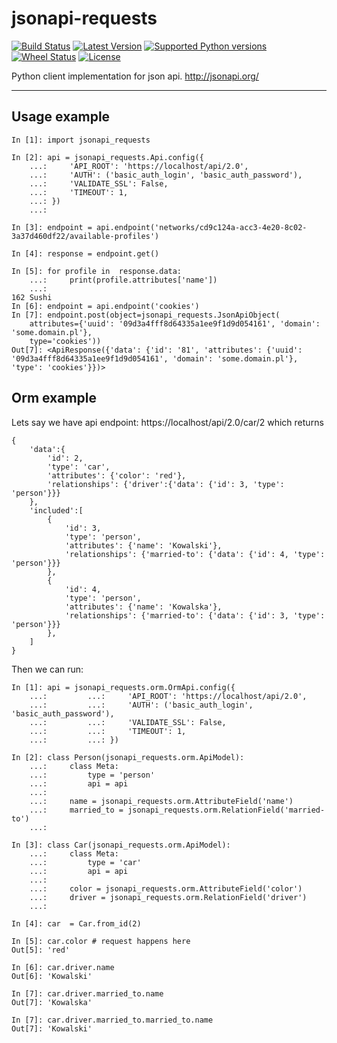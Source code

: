 # jsonapi-requests

[![Build Status](https://travis-ci.org/socialwifi/jsonapi-requests.svg?branch=master)](https://travis-ci.org/socialwifi/jsonapi-requests)
[![Latest Version](https://img.shields.io/pypi/v/jsonapi-requests.svg)](https://github.com/socialwifi/jsonapi-requests/blob/master/CHANGELOG.md)
[![Supported Python versions](https://img.shields.io/pypi/pyversions/jsonapi-requests.svg)](https://pypi.python.org/pypi/jsonapi-requests/)
[![Wheel Status](https://img.shields.io/pypi/wheel/jsonapi-requests.svg)](https://pypi.python.org/pypi/jsonapi-requests/)
[![License](https://img.shields.io/pypi/l/jsonapi-requests.svg)](https://github.com/socialwifi/jsonapi-requests/blob/master/LICENSE)

Python client implementation for json api. http://jsonapi.org/

----
## Usage example

    In [1]: import jsonapi_requests

    In [2]: api = jsonapi_requests.Api.config({
        ...:     'API_ROOT': 'https://localhost/api/2.0',
        ...:     'AUTH': ('basic_auth_login', 'basic_auth_password'),
        ...:     'VALIDATE_SSL': False,
        ...:     'TIMEOUT': 1,
        ...: })
        ...:

    In [3]: endpoint = api.endpoint('networks/cd9c124a-acc3-4e20-8c02-3a37d460df22/available-profiles')

    In [4]: response = endpoint.get()

    In [5]: for profile in  response.data:
        ...:     print(profile.attributes['name'])
        ...:
    162 Sushi
    In [6]: endpoint = api.endpoint('cookies')
    In [7]: endpoint.post(object=jsonapi_requests.JsonApiObject(
        attributes={'uuid': '09d3a4fff8d64335a1ee9f1d9d054161', 'domain': 'some.domain.pl'},
        type='cookies'))
    Out[7]: <ApiResponse({'data': {'id': '81', 'attributes': {'uuid': '09d3a4fff8d64335a1ee9f1d9d054161', 'domain': 'some.domain.pl'}, 'type': 'cookies'}})>

## Orm example

Lets say we have api endpoint: https://localhost/api/2.0/car/2
which returns

    {
        'data':{
            'id': 2,
            'type': 'car',
            'attributes': {'color': 'red'},
            'relationships': {'driver':{'data': {'id': 3, 'type': 'person'}}}
        },
        'included':[
            {
                'id': 3,
                'type': 'person',
                'attributes': {'name': 'Kowalski'},
                'relationships': {'married-to': {'data': {'id': 4, 'type': 'person'}}}
            },
            {
                'id': 4,
                'type': 'person',
                'attributes': {'name': 'Kowalska'},
                'relationships': {'married-to': {'data': {'id': 3, 'type': 'person'}}}
            },
        ]
    }

Then we can run:

    In [1]: api = jsonapi_requests.orm.OrmApi.config({
        ...:         ...:     'API_ROOT': 'https://localhost/api/2.0',
        ...:         ...:     'AUTH': ('basic_auth_login', 'basic_auth_password'),
        ...:         ...:     'VALIDATE_SSL': False,
        ...:         ...:     'TIMEOUT': 1,
        ...:         ...: })

    In [2]: class Person(jsonapi_requests.orm.ApiModel):
        ...:     class Meta:
        ...:         type = 'person'
        ...:         api = api
        ...:
        ...:     name = jsonapi_requests.orm.AttributeField('name')
        ...:     married_to = jsonapi_requests.orm.RelationField('married-to')
        ...:

    In [3]: class Car(jsonapi_requests.orm.ApiModel):
        ...:     class Meta:
        ...:         type = 'car'
        ...:         api = api
        ...:
        ...:     color = jsonapi_requests.orm.AttributeField('color')
        ...:     driver = jsonapi_requests.orm.RelationField('driver')
        ...:

    In [4]: car  = Car.from_id(2)

    In [5]: car.color # request happens here
    Out[5]: 'red'

    In [6]: car.driver.name
    Out[6]: 'Kowalski'

    In [7]: car.driver.married_to.name
    Out[7]: 'Kowalska'

    In [7]: car.driver.married_to.married_to.name
    Out[7]: 'Kowalski'
